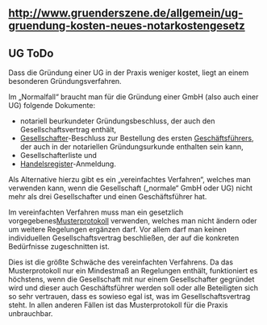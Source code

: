http://www.gruenderszene.de/allgemein/ug-gruendung-kosten-neues-notarkostengesetz
--------------------------
## UG ToDo

Dass die Gründung einer UG in der Praxis weniger kostet, liegt an einem besonderen Gründungsverfahren.

Im „Normalfall“ braucht man für die Gründung einer GmbH (also auch einer UG) folgende Dokumente:

- notariell beurkundeter Gründungsbeschluss, der auch den Gesellschaftsvertrag enthält,
- [Gesellschafter](http://www.gruenderszene.de/lexikon/begriffe/gesellschafter)-Beschluss zur Bestellung des ersten [Geschäftsführers](http://www.gruenderszene.de/lexikon/begriffe/geschaeftsfuehrer), der auch in der notariellen Gründungsurkunde enthalten sein kann,
- Gesellschafterliste und
- [Handelsregister](http://www.gruenderszene.de/lexikon/begriffe/handelsregister)-Anmeldung.

Als Alternative hierzu gibt es ein „vereinfachtes Verfahren“, welches man verwenden kann, wenn die Gesellschaft („normale“ GmbH oder UG) nicht mehr als drei Gesellschafter und einen Geschäftsführer hat.

Im vereinfachten Verfahren muss man ein gesetzlich vorgegebenes[Musterprotokoll](http://www.gesetze-im-internet.de/normengrafiken/bgbl1_2008/j2026_0010.pdf) verwenden, welches man nicht ändern oder um weitere Regelungen ergänzen darf. Vor allem darf man keinen individuellen Gesellschaftsvertrag beschließen, der auf die konkreten Bedürfnisse zugeschnitten ist.

Dies ist die größte Schwäche des vereinfachten Verfahrens. Da das Musterprotokoll nur ein Mindestmaß an Regelungen enthält, funktioniert es höchstens, wenn die Gesellschaft mit nur einem Gesellschafter gegründet wird und dieser auch Geschäftsführer werden soll oder alle Beteiligten sich so sehr vertrauen, dass es sowieso egal ist, was im Gesellschaftsvertrag steht. In allen anderen Fällen ist das Musterprotokoll für die Praxis unbrauchbar.
